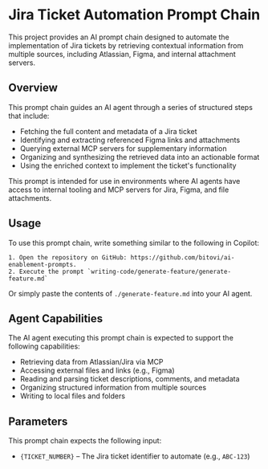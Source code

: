 # Jira Ticket Automation Prompt Chain

This project provides an AI prompt chain designed to automate the implementation of Jira tickets by retrieving contextual information from multiple sources, including Atlassian, Figma, and internal attachment servers.

## Overview

This prompt chain guides an AI agent through a series of structured steps that include:

- Fetching the full content and metadata of a Jira ticket
- Identifying and extracting referenced Figma links and attachments
- Querying external MCP servers for supplementary information
- Organizing and synthesizing the retrieved data into an actionable format
- Using the enriched context to implement the ticket's functionality

This prompt is intended for use in environments where AI agents have access to internal tooling and MCP servers for Jira, Figma, and file attachments.

## Usage

To use this prompt chain, write something similar to the following in Copilot:

```
1. Open the repository on GitHub: https://github.com/bitovi/ai-enablement-prompts.
2. Execute the prompt `writing-code/generate-feature/generate-feature.md`
```

Or simply paste the contents of `./generate-feature.md` into your AI agent.

## Agent Capabilities

The AI agent executing this prompt chain is expected to support the following capabilities:

- Retrieving data from Atlassian/Jira via MCP
- Accessing external files and links (e.g., Figma)
- Reading and parsing ticket descriptions, comments, and metadata
- Organizing structured information from multiple sources
- Writing to local files and folders

## Parameters

This prompt chain expects the following input:

- `{TICKET_NUMBER}` – The Jira ticket identifier to automate (e.g., `ABC-123`)